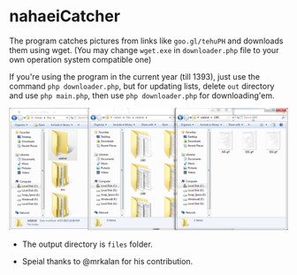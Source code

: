 # nahaeiCatcher 
The program catches pictures from links like `goo.gl/tehuPH` and downloads them using wget. (You may change `wget.exe` in `downloader.php` file to your own operation system compatible one)

If you're using the program in the current year (till 1393), just use the command `php downloader.php`, but for updating lists, delete `out` directory and use `php main.php`, then use `php downloader.php` for downloading'em.

![alt ExampleOutput](https://raw.githubusercontent.com/mtp1376/nahaeiCatcher/master/example.png)

- The output directory is `files` folder.
* Speial thanks to @mrkalan for his contribution.
